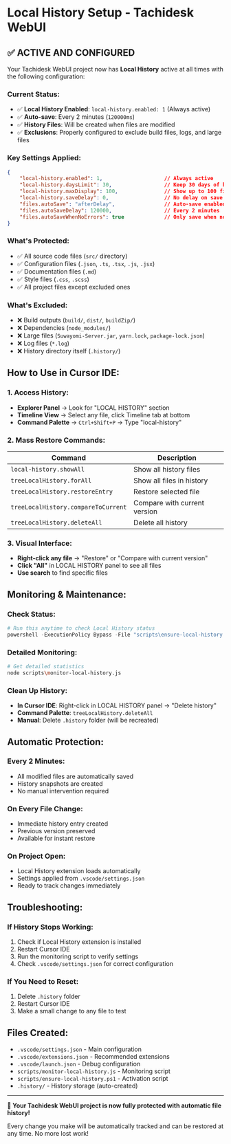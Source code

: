 # Local History Setup - Tachidesk WebUI

## ✅ **ACTIVE AND CONFIGURED**

Your Tachidesk WebUI project now has **Local History** active at all times with the following configuration:

### **Current Status:**
- ✅ **Local History Enabled**: `local-history.enabled: 1` (Always active)
- ✅ **Auto-save**: Every 2 minutes (`120000ms`)
- ✅ **History Files**: Will be created when files are modified
- ✅ **Exclusions**: Properly configured to exclude build files, logs, and large files

### **Key Settings Applied:**

```json
{
    "local-history.enabled": 1,                    // Always active
    "local-history.daysLimit": 30,                 // Keep 30 days of history
    "local-history.maxDisplay": 100,               // Show up to 100 files
    "local-history.saveDelay": 0,                  // No delay on save
    "files.autoSave": "afterDelay",                // Auto-save enabled
    "files.autoSaveDelay": 120000,                 // Every 2 minutes
    "files.autoSaveWhenNoErrors": true             // Only save when no errors
}
```

### **What's Protected:**
- ✅ All source code files (`src/` directory)
- ✅ Configuration files (`.json`, `.ts`, `.tsx`, `.js`, `.jsx`)
- ✅ Documentation files (`.md`)
- ✅ Style files (`.css`, `.scss`)
- ✅ All project files except excluded ones

### **What's Excluded:**
- ❌ Build outputs (`build/`, `dist/`, `buildZip/`)
- ❌ Dependencies (`node_modules/`)
- ❌ Large files (`Suwayomi-Server.jar`, `yarn.lock`, `package-lock.json`)
- ❌ Log files (`*.log`)
- ❌ History directory itself (`.history/`)

## **How to Use in Cursor IDE:**

### **1. Access History:**
- **Explorer Panel** → Look for "LOCAL HISTORY" section
- **Timeline View** → Select any file, click Timeline tab at bottom
- **Command Palette** → `Ctrl+Shift+P` → Type "local-history"

### **2. Mass Restore Commands:**
| Command | Description |
|---------|-------------|
| `local-history.showAll` | Show all history files |
| `treeLocalHistory.forAll` | Show all files in history |
| `treeLocalHistory.restoreEntry` | Restore selected file |
| `treeLocalHistory.compareToCurrent` | Compare with current version |
| `treeLocalHistory.deleteAll` | Delete all history |

### **3. Visual Interface:**
- **Right-click any file** → "Restore" or "Compare with current version"
- **Click "All"** in LOCAL HISTORY panel to see all files
- **Use search** to find specific files

## **Monitoring & Maintenance:**

### **Check Status:**
```powershell
# Run this anytime to check Local History status
powershell -ExecutionPolicy Bypass -File "scripts\ensure-local-history.ps1"
```

### **Detailed Monitoring:**
```bash
# Get detailed statistics
node scripts\monitor-local-history.js
```

### **Clean Up History:**
- **In Cursor IDE**: Right-click in LOCAL HISTORY panel → "Delete history"
- **Command Palette**: `treeLocalHistory.deleteAll`
- **Manual**: Delete `.history` folder (will be recreated)

## **Automatic Protection:**

### **Every 2 Minutes:**
- All modified files are automatically saved
- History snapshots are created
- No manual intervention required

### **On Every File Change:**
- Immediate history entry created
- Previous version preserved
- Available for instant restore

### **On Project Open:**
- Local History extension loads automatically
- Settings applied from `.vscode/settings.json`
- Ready to track changes immediately

## **Troubleshooting:**

### **If History Stops Working:**
1. Check if Local History extension is installed
2. Restart Cursor IDE
3. Run the monitoring script to verify settings
4. Check `.vscode/settings.json` for correct configuration

### **If You Need to Reset:**
1. Delete `.history` folder
2. Restart Cursor IDE
3. Make a small change to any file to test

## **Files Created:**
- `.vscode/settings.json` - Main configuration
- `.vscode/extensions.json` - Recommended extensions
- `.vscode/launch.json` - Debug configuration
- `scripts/monitor-local-history.js` - Monitoring script
- `scripts/ensure-local-history.ps1` - Activation script
- `.history/` - History storage (auto-created)

---

**🎉 Your Tachidesk WebUI project is now fully protected with automatic file history!**

Every change you make will be automatically tracked and can be restored at any time. No more lost work!
